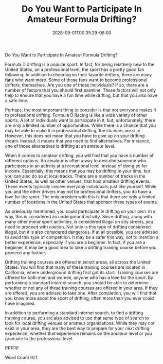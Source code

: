 ﻿---
title: "Do You Want to Participate In Amateur Formula Drifting?"
date: 2025-09-01T00:35:29-08:00
description: "Formula D Racing Tips for Web Success"
featured_image: "/images/Formula D Racing.jpg"
tags: ["Formula D Racing"]
---

Do You Want to Participate In Amateur Formula Drifting?

Formula D drifting is a popular sport. In fact, for being relatively new to the United States, on a professional level, the sport has a pretty good fan following. In addition to cheering on their favorite drifters, there are many fans who want more. Some of those fans want to become professional drifters, themselves.  Are you one of those individuals?  If so, there are a number of factors that you should first examine. These factors will not only help to ensure that you have a fun time while drifting, but that you also have a safe time.  

Perhaps, the most important thing to consider is that not everyone makes it to professional drifting.  Formula D Racing is like a wide variety of other sports. A lot of individuals want to participate in it, but, unfortunately, there are only a limited number of opportunities.  While there is a chance that you may be able to make it in professional drifting, the chances are slim. However, this does not mean that you have to give up on your drifting dream.  Instead, it means that you need to find alternatives. For instance, one of those alternatives is drifting at an amateur level. 

When it comes to amateur drifting, you will find that you have a number of different options. An amateur is often a way to describe someone who participates in an activity at a recreational level, instead of doing so for income.  Essentially, this means that you may be drifting in your time, but you can also do so at local tracks. There are a number of tracks in the United States, as well as other venues, that host amateur drifting events.  These events typically involve everyday individuals, just like yourself.  While you and the other drivers may not be professional drifters, you do have a love for the sport. The only problem with this is that there are only a limited number of locations in the United States that sponsor these types of events.  

As previously mentioned, you could participate in drifting on your own. In a way, this is considered an underground activity. Since drifting, along with many other motor sport activities, is considered illegal on city streets, you need to proceed with caution.  Not only is this type of drifting considered illegal, but it is also considered dangerous.  If at all possible, you are advised to avoid this type of competition.  It may be a safer this way, not to mention a better experience, especially if you are a beginner.  In fact, if you are a beginner, it may be a good idea to take a drifting training course before you proceed any further.

Drifting training courses are offered in select areas, all across the United States. You will find that many of these training courses are located in California, where underground drifting first got its start.  Training courses are offered for both men and women, anyone who has a love for the sport.  By performing a standard internet search, you should be able to determine whether or not any of these training courses are offered in your area.  If they are offered, you are advised to take one.  After completion, you will find that you know more about the sport of drifting, often more than you ever could have imagined.  

In addition to performing a standard internet search, to find a drifting training course, you are also advised to use that same type of search to look for local drifting venues or amateur organizations. While they may not exist in your area, they are the best way to prepare for your next drifting experience, whether that experience remains on the amateur level or you graduate to the professional level.

PPPPP

Word Count 621

